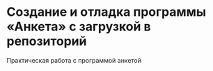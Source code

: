 # Создание и отладка программы «Анкета» с загрузкой в репозиторий
Практическая работа с программой анкетой
